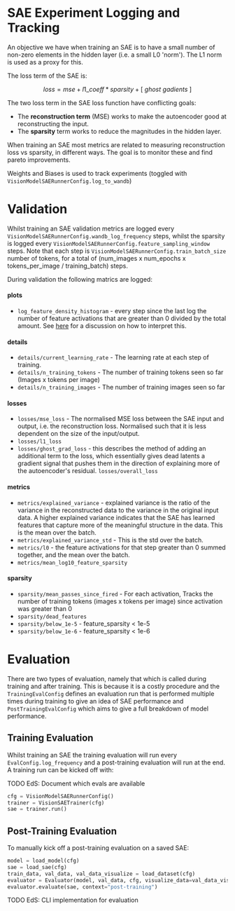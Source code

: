 # SAE Experiment Logging and Tracking

An objective we have when training an SAE is to have a small number of non-zero elements in the hidden layer (i.e. a small L0 'norm'). The L1 norm is used as a proxy for this.

The loss term of the SAE is:

$$loss = mse + l1\_coeff * sparsity + [ \: ghost \: gadients \: ]$$

The two loss term in the SAE loss function have conflicting goals:
* The **reconstruction term** (MSE) works to make the autoencoder good at reconstructing the input.
* The **sparsity** term works to reduce the magnitudes in the hidden layer. 

When training an SAE most metrics are related to measuring reconstruction loss vs sparsity, in different ways. The goal is to monitor these and find pareto improvements.

Weights and Biases is used to track experiments (toggled with `VisionModelSAERunnerConfig.log_to_wandb`)

# Validation

Whilst training an SAE validation metrics are logged every `VisionModelSAERunnerConfig.wandb_log_frequency` steps, whilst the sparsity is logged every `VisionModelSAERunnerConfig.feature_sampling_window` steps. Note that each step is `VisionModelSAERunnerConfig.train_batch_size` number of tokens, for a total of (num_images x num_epochs x tokens_per_image / training_batch) steps.

During validation the following matrics are logged:

#### plots

* `log_feature_density_histogram` - every step since the last log the number of feature activations that are greater than 0 divided by the total amount. See [here](https://arena3-chapter1-transformer-interp.streamlit.app/[1.3.2]_Interpretability_with_SAEs) for a discussion on how to interpret this. 

#### details

* `details/current_learning_rate` - The learning rate at each step of training.
* `details/n_training_tokens` - The number of training tokens seen so far (Images x tokens per image)
* `details/n_training_images` - The number of training images seen so far

#### losses

* `losses/mse_loss` - The normalised MSE loss between the SAE input and output, i.e. the reconstruction loss. Normalised such that it is less dependent on the size of the input/output. 
* `losses/l1_loss`
* `losses/ghost_grad_loss` - this describes the method of adding an additional term to the loss, which essentially gives dead latents a gradient signal that pushes them in the direction of explaining more of the autoencoder's residual.
`losses/overall_loss`

#### metrics


* `metrics/explained_variance` - explained variance is the ratio of the variance in the reconstructed data to the variance in the original input data. A higher explained variance indicates that the SAE has learned features that capture more of the meaningful structure in the data. This is the mean over the batch.
* `metrics/explained_variance_std` - This is the std over the batch.
* `metrics/l0` - the feature activations for that step greater than 0 summed together, and the mean over the batch.
* `metrics/mean_log10_feature_sparsity`

#### sparsity

* `sparsity/mean_passes_since_fired` - For each activation, Tracks the number of training tokens (images x tokens per image) since activation was greater than 0
* `sparsity/dead_features`
* `sparsity/below_1e-5` - feature_sparsity < 1e-5
* `sparsity/below_1e-6` - feature_sparsity < 1e-6

# Evaluation

There are two types of evaluation, namely that which is called during training and after training. This is because it is a costly procedure and the `TrainingEvalConfig` defines an evaluation run that is performed multiple times during training to give an idea of SAE performance and `PostTrainingEvalConfig` which aims to give a full breakdown of model performance. 

## Training Evaluation

Whilst training an SAE the training evaluation will run every `EvalConfig.log_frequency` and a post-training evaluation will run at the end. A training run can be kicked off with: 

TODO EdS: Document which evals are available

```python
cfg = VisionModelSAERunnerConfig()
trainer = VisionSAETrainer(cfg)
sae = trainer.run()
```

## Post-Training Evaluation

To manually kick off a post-training evaluation on a saved SAE:

```python
model = load_model(cfg)
sae = load_sae(cfg)
train_data, val_data, val_data_visualize = load_dataset(cfg)
evaluator = Evaluator(model, val_data, cfg, visualize_data=val_data_visualize)
evaluator.evaluate(sae, context="post-training")
```

TODO EdS: CLI implementation for evaluation

